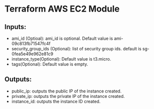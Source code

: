 # Terraform AWS EC2 Module
## Inputs:
* ami_id (Optioal): ami_id is optional. Default value is ami-09c813fb71547fc4f
* security_group_ids (Optional): list of security group ids. default is sg-0fea5e49e962e81c9
* instance_type(Optional): Default value is t3.micro.
* tags(Optional): Default value is empty.
## Outputs: 
* public_ip: outputs the public IP of the instance created.
* private_ip: outputs the private IP of the instance created.
* instance_id: outputs the instance ID created.